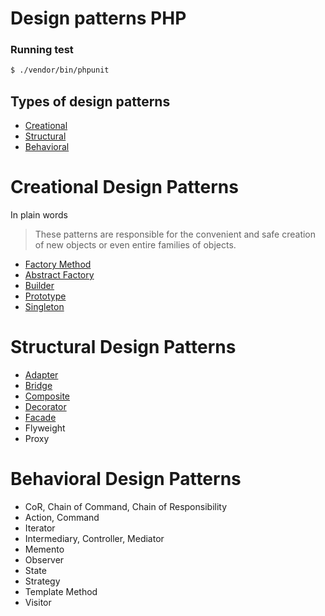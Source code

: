 # Design patterns PHP

### Running test

```bash
$ ./vendor/bin/phpunit
```

Types of design patterns
-----------------

* [Creational](#creational-design-patterns)
* [Structural](#structural-design-patterns)
* [Behavioral](#behavioral-design-patterns)

Creational Design Patterns
==========================

In plain words
> These patterns are responsible for the convenient and safe creation of new objects or even entire families of objects.

 * [Factory Method](Creational/FactoryMethod)
 * [Abstract Factory](Creational/AbstractFactory)
 * [Builder](Creational/Builder)
 * [Prototype](Creational/Prototype)
 * [Singleton](Creational/Singleton)
 
Structural Design Patterns
==========================

 * [Adapter](Structural/Adapter)
 * [Bridge](Structural/Bridge)
 * [Composite](Structural/Composite)
 * [Decorator](Structural/Decorator)
 * [Facade](Structural/Facade)
 * Flyweight
 * Proxy
  
Behavioral Design Patterns
==========================

 * CoR, Chain of Command, Chain of Responsibility
 * Action, Command
 * Iterator
 * Intermediary, Controller, Mediator
 * Memento
 * Observer
 * State
 * Strategy
 * Template Method
 * Visitor